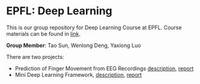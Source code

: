# EPFL: Deep Learning

This is our group repository for Deep Learning Course at EPFL. Course materials can be found in [link](https://documents.epfl.ch/users/f/fl/fleuret/www/dlc/).

**Group Member**: Tao Sun, Wenlong Deng, Yaxiong Luo

There are two projects:
- Prediction of Finger Movement from EEG Recordings [description](proj1/dlc-miniproject-1.pdf), [report](proj1/report.pdf)
- Mini Deep Learning Framework, [description](proj2/dlc-miniproject-2.pdf), [report](proj2/report.pdf)

